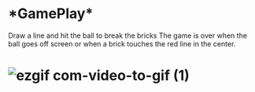 <h1>*GamePlay*</h1>

<p>Draw a line and hit the ball to break the bricks
The game is over when the ball goes off screen or when a brick touches the red line in the center.</p>

# ![ezgif com-video-to-gif (1)](https://user-images.githubusercontent.com/97722297/235442167-122e1738-c5ea-4247-91ea-8a60e4bee653.gif)

